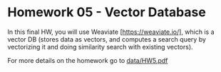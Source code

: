 # Homework 05 - Vector Database

In this final HW, you will use Weaviate [https://weaviate.io/], which is a vector DB (stores data as vectors, and computes a search query by vectorizing it and doing similarity search with existing vectors).

For more details on the homework go to [data/HW5.pdf](data/HW5.pdf)
